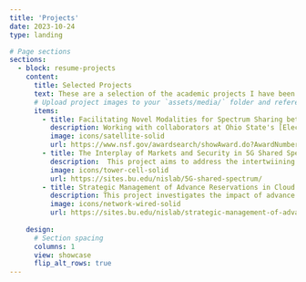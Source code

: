 ```yaml
---
title: 'Projects'
date: 2023-10-24
type: landing

# Page sections
sections:
  - block: resume-projects
    content:
      title: Selected Projects
      text: These are a selection of the academic projects I have been involved with as part of my graduate studies.
      # Upload project images to your `assets/media/` folder and reference the filename in the `image` option
      items:
        - title: Facilitating Novel Modalities for Spectrum Sharing between Earth-Observing Microwave Radiometers and Commercial Users
          description: Working with collaborators at Ohio State's [ElectroScience Labratory](https://electroscience.osu.edu/), this interdisciplinary project seeks to establish sharing frameworks in the high band (beyond 6 GHz) portions of wireless spectrum. I have performed statistical analyses of [radiometer trace data](https://github.com/nislab/passive-radiometer-trace-data) to determine available transmission windows for commercial use, establishing a joint queuing- and game-theoretic model covering a variety of scenarios for customer behavior and sharing frameworks.
          image: icons/satellite-solid
          url: https://www.nsf.gov/awardsearch/showAward.do?AwardNumber=2229104
        - title: The Interplay of Markets and Security in 5G Shared Spectrum Services 
          description:  This project aims to address the intertwiining of economics and security frameworks in areas of spectrum where flexible sharing is possible, such as the mid-band 3.5 GHz portion governed by the [Citizens Broadband Radio Service (CBRS)](https://www.fcc.gov/wireless/bureau-divisions/mobility-division/35-ghz-band/35-ghz-band-overview). I established a joint queuing- and game-theoreitc based model for the priority upgrade purchase problem in cognitive radio settings, and developed tools using Python's SimPy package to simulate user agent behavior under both a two tier priority system and CBRS-type systems with incumbent traffic present. I also have supervised undergradate students' work perofrming radio traffic monitoring experiments, as well as had the opportunity to present my work directly to the CTO team of a CBRS Spectrum Access Administrator.
          image: icons/tower-cell-solid
          url: https://sites.bu.edu/nislab/5G-shared-spectrum/
        - title: Strategic Management of Advance Reservations in Cloud and Network Services
          description: This project investigates the impact of advance reservation of resources by users in cloud systems. I formulated a queuing game model to describe the incentive to pay for compute resource reservations in advance, and evaluated the game across varying preemption scheduling policies based on reservation priority. Using SimPy, I constructed a simulation tool to model user agent purchasing decisions, leveraging techniques to evaluate queue statistics for tagged ghost user agents to determine system behavior without impacting the results.
          image: icons/network-wired-solid
          url: https://sites.bu.edu/nislab/strategic-management-of-advance-reservations/
    
    design:
      # Section spacing
      columns: 1
      view: showcase
      flip_alt_rows: true
---
```

